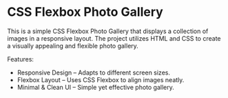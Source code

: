 # CSS Flexbox Photo Gallery

This is a simple CSS Flexbox Photo Gallery that displays a collection of images in a responsive layout. The project utilizes HTML and CSS to create a visually appealing and flexible photo gallery.

Features:

* Responsive Design – Adapts to different screen sizes.
* Flexbox Layout – Uses CSS Flexbox to align images neatly.
* Minimal & Clean UI – Simple yet effective photo gallery.
